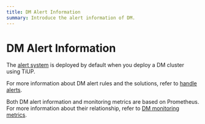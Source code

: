 ```yaml
---
title: DM Alert Information
summary: Introduce the alert information of DM.
---
```


# DM Alert Information

The [alert system](/dm/migrate-data-using-dm.md#step-8-monitor-the-task-and-check-logs) is deployed by default when you deploy a DM cluster using TiUP.

For more information about DM alert rules and the solutions, refer to [handle alerts](/dm/dm-handle-alerts.md).

Both DM alert information and monitoring metrics are based on Prometheus. For more information about their relationship, refer to [DM monitoring metrics](/dm/monitor-a-dm-cluster.md).
